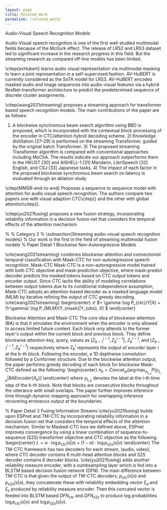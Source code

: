 ```yaml
---
layout: page
title: Related Work
permalink: /related_work/
---
```


Audio-Visual Speech Recognition Models

Audio-Visual speech recognition is one of the first well-studied multimodal fields because of the McGurk effect.
The release of LRS2 and LRS3 dataset led to significant increase in the research progress in this field. But the streaming research as compared off-line models has been limited. 

\citep{avHubert} learns audio visual representation via multimodal masking to learn a joint representation in a self-supervised fashion. AV-HuBERT is currently considered as the SoTA model for LRS3. AV-HuBERT encodes masked audio and image sequences into audio-visual features via a hybrid ResNet-transformer architecture to predict the predetermined sequence of discrete cluster assignments.

\citep{wang2021streaming} proposes a streaming approach for transformer based speech recognition models. 
The main contributions of the paper are as follows: 
1) A blockwise synchronous beam search algorithm using BBD is proposed, which is incorporated with the contextual block processing of the encoder in CTC/attention hybrid decoding scheme. 2) Knowledge distillation [27–29] is performed on the streaming Transformer, guided by the original batch Transformer. 3) The proposed streaming Transformer algorithm is compared with conventional approaches including MoChA. The results indicate our approach outperforms them in the HKUST [30] and AISHELL-1 [31] Mandarin, LibriSpeech [32] English, and CSJ [33] Japanese tasks. 4) The impact of each factor in the proposed blockwise synchronous beam search on latency is evaluated through an ablation study


\citep{MMSR-end-to-end} 
Proposes a sequence to sequence model with attention for audio visual speech recognition. The authors compare two papers one with visual adaption CTC\citep{} and the other with global attention\citep{}.

\citep{yu2021fusing} 
proposes a new fusion strategy, incorporating reliability information in a decision fusion net that considers the temporal effects of the attention mechanism



% % Category 2
% \subsection{Streaming audio-visual speech recognition models}
% Our work is the first in the field of streaming multimodal fusion models 
% Paper Detail 1
Blockwise Non-Autoregressive Models

\cite{wang2021streaming} combines blockwise-attention and connectionist temporal classification with Mask-CTC for non-autoregressive speech recognition. 
Mask-CTC
Mask-CTC is a non-autoregressive model trained with both CTC objective and mask-prediction objective, where mask-predict decoder predicts the masked tokens based on CTC output tokens and encoder output. Since CTC lacks the ability of modeling correlations between output tokens due to its conditional independence assumption, Mask-CTC adopts an attention-based decoder as a masked language model (MLM) by iterative refining the output of CTC greedy decoding. \cite{wang2021streaming}
\begin{center}
    $\mathcal{L}$ $= \gamma \log P_{ctc}(Y|X) + (1-\gamma) \log P_{MLM}(Y_{mask}|Y_{obs}, X) $
\end{center}

Blockwise Attention and Mask-CTC
The core idea of blockwise-attention (BA) is that it simulates the environment when the encoder is only allowed to access limited future context. Each block only attends to the former layer's output within the current block and previous block. They define blockwise attention key, query, values as $[Z^{i-1}_{b-1}, Z^{i-1}_{b}]$, $Z^{i-1}_b$, and $[Z^{i-1}_{b-1}, Z^{i-1}_{b}]$ respectively where $Z^{i}_{b}$ represents the output of encoder layer i at the b-th block. Following the encoder, a 1D depthwise convolution followed by a Conformer structure. Due to the blockwise attention output, the paper performs greedy decoding of each block for blockwise Mask-CTC defined as the following:
\begin{center}
    $\pi_b = Concat_{yt}[\arg \max_{y_t_{i,b}} P(y_t_{i,b}|BAEncoder(X_b)]$
\end{center}
where $y_t_{i,b}$ denotes the label at the i-th time step of the b-th block. Note that blocks are consecutive blocks throughout the utterance with small overlaps. The paper further improves inference time through dynamic mapping approach for overlapping inference recovering erroneous output at the boundaries. 


% Paper Detail 2
Fusing Information Streams
\cite{yu2021fusing} builds upon ESPnet and TM-CTC by incorporating reliability information in a decision fusion net that considers the temporal effects of the attention mechanism. Similar to Masked-CTC loss we defined above, ESPnet improves convergence by using a linear combination of sequence-to-sequence (S2S) transformer objective and CTC objective as the following. 
\begin{center}
    $L = \alpha \cdot \log p_{ctc}(s|o) + (1 - \alpha) \cdot \log p_{s2s}(s|o)$
\end{center}
The TM-CTC framework has two decoders for each stream, (audio, video), where CTC decoder contains 6 multi-head attention blocks and S2S decoder contains 6 decoder blocks. \cite{yu2021fusing} adds another reliability measure encoder, with a sumbsampling layer which is fed into a BLSTM based decision fusion network (DFN). The main difference between TM-CTC is that given the output of TM-CTC decoders, $p_{ctc}(s|o)$ and $p_{s2s}(s|o)$, they concatenate these with reliability embedding vector $\xi_a$ and $\xi_v$ produced by reliability measure encoder. Then this concated vector is feeded into BLSTM based $DFN_{ctc}$ and $DFN_{s2s}$ to produce log probabilities $\log p_{ctc}(s|o)$ and $\log p_{s2s}(s|o)$.